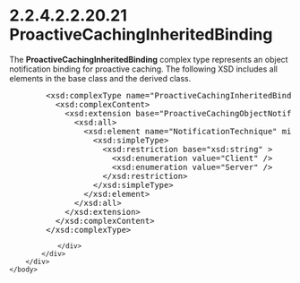 <html dir="LTR" xmlns:mshelp="http://msdn.microsoft.com/mshelp" xmlns:ddue="http://ddue.schemas.microsoft.com/authoring/2003/5" xmlns:xlink="http://www.w3.org/1999/xlink" xmlns:tool="http://www.microsoft.com/tooltip">
    <head>
        <meta http-equiv="Content-Type" content="text/html; CHARSET=utf-8"></meta>
        <meta name="save" content="history"></meta>
        <title>2.2.4.2.2.20.21 ProactiveCachingInheritedBinding</title>
        <xml>
            <mshelp:toctitle title="2.2.4.2.2.20.21 ProactiveCachingInheritedBinding"></mshelp:toctitle>
            <mshelp:rltitle title="[MS-SSAS]: ProactiveCachingInheritedBinding"></mshelp:rltitle>
            <mshelp:keyword index="A" term="6ba1f5fd-38a3-4841-8293-bf85f144715a"></mshelp:keyword>
            <mshelp:attr name="DCSext.ContentType" value="open specification"></mshelp:attr>
            <mshelp:attr name="AssetID" value="6ba1f5fd-38a3-4841-8293-bf85f144715a"></mshelp:attr>
            <mshelp:attr name="TopicType" value="kbRef"></mshelp:attr>
            <mshelp:attr name="DCSext.Title" value="[MS-SSAS]: ProactiveCachingInheritedBinding" />
        </xml>
    </head>
    <body>
        <div id="header">
            <h1 class="heading">2.2.4.2.2.20.21 ProactiveCachingInheritedBinding</h1>
        </div>
        <div id="mainSection">
            <div id="mainBody">
                <div id="allHistory" class="saveHistory"></div>
                <div id="sectionSection0" class="section" name="collapseableSection">
                    

<p>The <b>ProactiveCachingInheritedBinding</b> complex type
represents an object notification binding for proactive caching. The following
XSD includes all elements in the base class and the derived class.</p>

<dl>
<dd>
<div><pre>   &lt;xsd:complexType name=&quot;ProactiveCachingInheritedBinding&quot; &gt;
     &lt;xsd:complexContent&gt;
       &lt;xsd:extension base=&quot;ProactiveCachingObjectNotificationBinding&quot;&gt;
         &lt;xsd:all&gt;
           &lt;xsd:element name=&quot;NotificationTechnique&quot; minOccurs=&quot;0&quot;&gt;
             &lt;xsd:simpleType&gt;
               &lt;xsd:restriction base=&quot;xsd:string&quot; &gt;
                 &lt;xsd:enumeration value=&quot;Client&quot; /&gt;
                 &lt;xsd:enumeration value=&quot;Server&quot; /&gt;
               &lt;/xsd:restriction&gt;
             &lt;/xsd:simpleType&gt;
           &lt;/xsd:element&gt;
         &lt;/xsd:all&gt;
       &lt;/xsd:extension&gt;
     &lt;/xsd:complexContent&gt;
   &lt;/xsd:complexType&gt;
</pre></div>
</dd></dl>


                </div>
            </div>
        </div>
    </body>
</html>